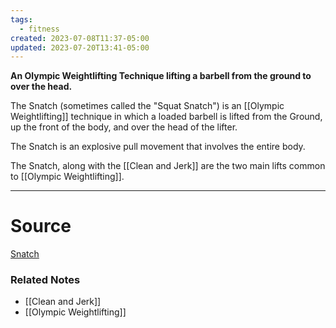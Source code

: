 ```yaml
---
tags:
  - fitness
created: 2023-07-08T11:37-05:00
updated: 2023-07-20T13:41-05:00
---
```

**An Olympic Weightlifting Technique lifting a barbell from the ground to over the head.**

The Snatch (sometimes called the "Squat Snatch") is an [[Olympic Weightlifting]] technique in which a loaded barbell is lifted from the Ground, up the front of the body, and over the head of the lifter. 

The Snatch is an explosive pull movement that involves the entire body.

The Snatch, along with the [[Clean and Jerk]] are the two main lifts common to [[Olympic Weightlifting]]. 

---



# Source

[Snatch](https://exrx.net/WeightExercises/OlympicLifts/Snatch)

### Related Notes
- [[Clean and Jerk]] 
- [[Olympic Weightlifting]]